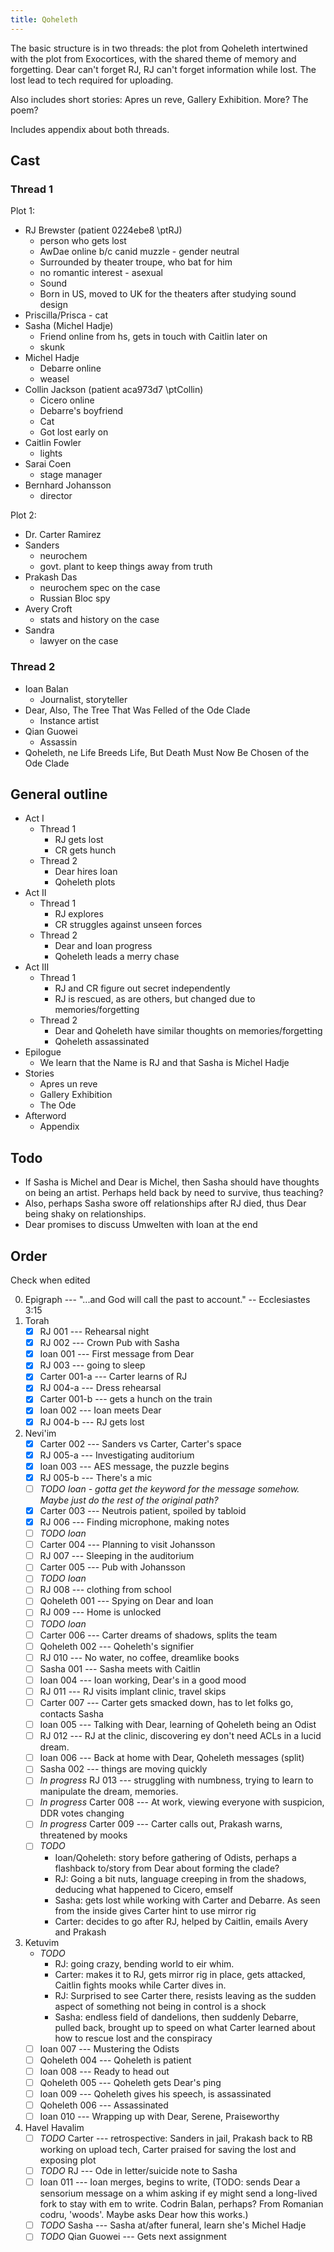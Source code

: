 ```yaml
---
title: Qoheleth
---
```


The basic structure is in two threads: the plot from Qoheleth intertwined with the plot from Exocortices, with the shared theme of memory and forgetting. Dear can't forget RJ, RJ can't forget information while lost. The lost lead to tech required for uploading.

Also includes short stories: Apres un reve, Gallery Exhibition. More? The poem?

Includes appendix about both threads.

## Cast

### Thread 1

Plot 1:
* RJ Brewster (patient 0224ebe8 \ptRJ)
    * person who gets lost
    * AwDae online b/c canid muzzle - gender neutral
    * Surrounded by theater troupe, who bat for him
    * no romantic interest - asexual
    * Sound
    * Born in US, moved to UK for the theaters after studying sound design
* Priscilla/Prisca - cat
* Sasha (Michel Hadje)
    * Friend online from hs, gets in touch with Caitlin later on
    * skunk
* Michel Hadje
    * Debarre online
    * weasel
* Collin Jackson (patient aca973d7 \ptCollin)
    * Cicero online
    * Debarre's boyfriend
    * Cat
    * Got lost early on
* Caitlin Fowler
    * lights
* Sarai Coen
    * stage manager
* Bernhard Johansson
    * director


Plot 2:
* Dr. Carter Ramirez
* Sanders
    * neurochem
    * govt. plant to keep things away from truth
* Prakash Das
    * neurochem spec on the case
    * Russian Bloc spy
* Avery Croft
    * stats and history on the case
* Sandra
    * lawyer on the case

### Thread 2

* Ioan Balan
    * Journalist, storyteller
* Dear, Also, The Tree That Was Felled of the Ode Clade
    * Instance artist
* Qian Guowei
    * Assassin
* Qoheleth, ne Life Breeds Life, But Death Must Now Be Chosen of the Ode Clade

## General outline

* Act I
    * Thread 1
        * RJ gets lost
        * CR gets hunch
    * Thread 2
        * Dear hires Ioan
        * Qoheleth plots
* Act II
    * Thread 1
        * RJ explores
        * CR struggles against unseen forces
    * Thread 2
        * Dear and Ioan progress
        * Qoheleth leads a merry chase
* Act III
    * Thread 1
        * RJ and CR figure out secret independently
        * RJ is rescued, as are others, but changed due to memories/forgetting
    * Thread 2
        * Dear and Qoheleth have similar thoughts on memories/forgetting
        * Qoheleth assassinated
* Epilogue
    * We learn that the Name is RJ and that Sasha is Michel Hadje
* Stories
    * Apres un reve
    * Gallery Exhibition
    * The Ode
* Afterword
    * Appendix

## Todo

* If Sasha is Michel and Dear is Michel, then Sasha should have thoughts on being an artist. Perhaps held back by need to survive, thus teaching?
* Also, perhaps Sasha swore off relationships after RJ died, thus Dear being shaky on relationships.
* Dear promises to discuss Umwelten with Ioan at the end

## Order

Check when edited

0. Epigraph --- "...and God will call the past to account." -- Ecclesiastes 3:15
1. Torah
    * [X] RJ 001 --- Rehearsal night
    * [X] RJ 002 --- Crown Pub with Sasha
    * [X] Ioan 001 --- First message from Dear
    * [X] RJ 003 --- going to sleep
    * [X] Carter 001-a --- Carter learns of RJ
    * [X] RJ 004-a --- Dress rehearsal
    * [X] Carter 001-b --- gets a hunch on the train
    * [X] Ioan 002 --- Ioan meets Dear
    * [X] RJ 004-b --- RJ gets lost
2. Nevi'im
    * [X] Carter 002 --- Sanders vs Carter, Carter's space
    * [X] RJ 005-a --- Investigating auditorium
    * [X] Ioan 003 --- AES message, the puzzle begins
    * [X] RJ 005-b --- There's a mic
    * [ ] *TODO Ioan - gotta get the keyword for the message somehow. Maybe just do the rest of the original path?*
    * [X] Carter 003 --- Neutrois patient, spoiled by tabloid
    * [X] RJ 006 --- Finding microphone, making notes
    * [ ] *TODO Ioan*
    * [ ] Carter 004 --- Planning to visit Johansson
    * [ ] RJ 007 --- Sleeping in the auditorium
    * [ ] Carter 005 --- Pub with Johansson
    * [ ] *TODO Ioan*
    * [ ] RJ 008 --- clothing from school
    * [ ] Qoheleth 001 --- Spying on Dear and Ioan
    * [ ] RJ 009 --- Home is unlocked
    * [ ] *TODO Ioan*
    * [ ] Carter 006 --- Carter dreams of shadows, splits the team
    * [ ] Qoheleth 002 --- Qoheleth's signifier
    * [ ] RJ 010 --- No water, no coffee, dreamlike books
    * [ ] Sasha 001 --- Sasha meets with Caitlin
    * [ ] Ioan 004 --- Ioan working, Dear's in a good mood
    * [ ] RJ 011 --- RJ visits implant clinic, travel skips
    * [ ] Carter 007 --- Carter gets smacked down, has to let folks go, contacts Sasha
    * [ ] Ioan 005 --- Talking with Dear, learning of Qoheleth being an Odist
    * [ ] RJ 012 --- RJ at the clinic, discovering ey don't need ACLs in a lucid dream.
    * [ ] Ioan 006 --- Back at home with Dear, Qoheleth messages (split)
    * [ ] Sasha 002 --- things are moving quickly
    * [ ] *In progress* RJ 013 --- struggling with numbness, trying to learn to manipulate the dream, memories.
    * [ ] *In progress* Carter 008 --- At work, viewing everyone with suspicion, DDR votes changing
    * [ ] *In progress* Carter 009 --- Carter calls out, Prakash warns, threatened by mooks
    * [ ] *TODO*
        * Ioan/Qoheleth: story before gathering of Odists, perhaps a flashback to/story from Dear about forming the clade?
        * RJ: Going a bit nuts, language creeping in from the shadows, deducing what happened to Cicero, emself
        * Sasha: gets lost while working with Carter and Debarre. As seen from the inside gives Carter hint to use mirror rig
        * Carter: decides to go after RJ, helped by Caitlin, emails Avery and Prakash
3. Ketuvim
    * *TODO*
        * RJ: going crazy, bending world to eir whim.
        * Carter: makes it to RJ, gets mirror rig in place, gets attacked, Caitlin fights mooks while Carter dives in.
        * RJ: Surprised to see Carter there, resists leaving as the sudden aspect of something not being in control is a shock
        * Sasha: endless field of dandelions, then suddenly Debarre, pulled back, brought up to speed on what Carter learned about how to rescue lost and the conspiracy
    * [ ] Ioan 007 --- Mustering the Odists
    * [ ] Qoheleth 004 --- Qoheleth is patient
    * [ ] Ioan 008 --- Ready to head out
    * [ ] Qoheleth 005 --- Qoheleth gets Dear's ping
    * [ ] Ioan 009 --- Qoheleth gives his speech, is assassinated
    * [ ] Qoheleth 006 --- Assassinated
    * [ ] Ioan 010 --- Wrapping up with Dear, Serene, Praiseworthy
4. Havel Havalim
    * [ ] *TODO* Carter --- retrospective: Sanders in jail, Prakash back to RB working on upload tech, Carter praised for saving the lost and exposing plot
    * [ ] *TODO* RJ --- Ode in letter/suicide note to Sasha
    * [ ] Ioan 011 --- Ioan merges, begins to write, (TODO: sends Dear a sensorium message on a whim asking if ey might send a long-lived fork to stay with em to write. Codrin Balan, perhaps? From Romanian codru, 'woods'. Maybe asks Dear how this works.)
    * [ ] *TODO* Sasha --- Sasha at/after funeral, learn she's Michel Hadje
    * [ ] *TODO* Qian Guowei --- Gets next assignment
